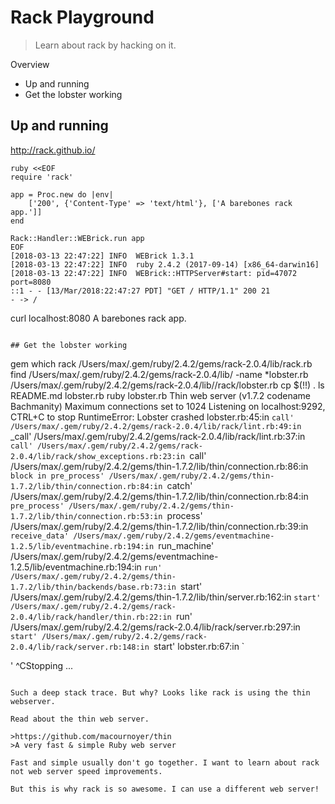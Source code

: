 # Rack Playground
>Learn about rack by hacking on it.

Overview

* Up and running
* Get the lobster working

## Up and running

http://rack.github.io/

```
ruby <<EOF
require 'rack'
 
app = Proc.new do |env|
    ['200', {'Content-Type' => 'text/html'}, ['A barebones rack app.']]
end
 
Rack::Handler::WEBrick.run app
EOF
[2018-03-13 22:47:22] INFO  WEBrick 1.3.1
[2018-03-13 22:47:22] INFO  ruby 2.4.2 (2017-09-14) [x86_64-darwin16]
[2018-03-13 22:47:22] INFO  WEBrick::HTTPServer#start: pid=47072 port=8080
::1 - - [13/Mar/2018:22:47:27 PDT] "GET / HTTP/1.1" 200 21
- -> /
```
curl localhost:8080
A barebones rack app.
```

## Get the lobster working

```
gem which rack
/Users/max/.gem/ruby/2.4.2/gems/rack-2.0.4/lib/rack.rb
find /Users/max/.gem/ruby/2.4.2/gems/rack-2.0.4/lib/ -name *lobster.rb
/Users/max/.gem/ruby/2.4.2/gems/rack-2.0.4/lib//rack/lobster.rb
cp $(!!) .
ls
README.md	lobster.rb
ruby lobster.rb
Thin web server (v1.7.2 codename Bachmanity)
Maximum connections set to 1024
Listening on localhost:9292, CTRL+C to stop
RuntimeError: Lobster crashed
	lobster.rb:45:in `call'
	/Users/max/.gem/ruby/2.4.2/gems/rack-2.0.4/lib/rack/lint.rb:49:in `_call'
	/Users/max/.gem/ruby/2.4.2/gems/rack-2.0.4/lib/rack/lint.rb:37:in `call'
	/Users/max/.gem/ruby/2.4.2/gems/rack-2.0.4/lib/rack/show_exceptions.rb:23:in `call'
	/Users/max/.gem/ruby/2.4.2/gems/thin-1.7.2/lib/thin/connection.rb:86:in `block in pre_process'
	/Users/max/.gem/ruby/2.4.2/gems/thin-1.7.2/lib/thin/connection.rb:84:in `catch'
	/Users/max/.gem/ruby/2.4.2/gems/thin-1.7.2/lib/thin/connection.rb:84:in `pre_process'
	/Users/max/.gem/ruby/2.4.2/gems/thin-1.7.2/lib/thin/connection.rb:53:in `process'
	/Users/max/.gem/ruby/2.4.2/gems/thin-1.7.2/lib/thin/connection.rb:39:in `receive_data'
	/Users/max/.gem/ruby/2.4.2/gems/eventmachine-1.2.5/lib/eventmachine.rb:194:in `run_machine'
	/Users/max/.gem/ruby/2.4.2/gems/eventmachine-1.2.5/lib/eventmachine.rb:194:in `run'
	/Users/max/.gem/ruby/2.4.2/gems/thin-1.7.2/lib/thin/backends/base.rb:73:in `start'
	/Users/max/.gem/ruby/2.4.2/gems/thin-1.7.2/lib/thin/server.rb:162:in `start'
	/Users/max/.gem/ruby/2.4.2/gems/rack-2.0.4/lib/rack/handler/thin.rb:22:in `run'
	/Users/max/.gem/ruby/2.4.2/gems/rack-2.0.4/lib/rack/server.rb:297:in `start'
	/Users/max/.gem/ruby/2.4.2/gems/rack-2.0.4/lib/rack/server.rb:148:in `start'
	lobster.rb:67:in `<main>'
^CStopping ...
```

Such a deep stack trace. But why? Looks like rack is using the thin webserver.

Read about the thin web server.

>https://github.com/macournoyer/thin
>A very fast & simple Ruby web server

Fast and simple usually don't go together. I want to learn about rack not web server speed improvements.

But this is why rack is so awesome. I can use a different web server!
